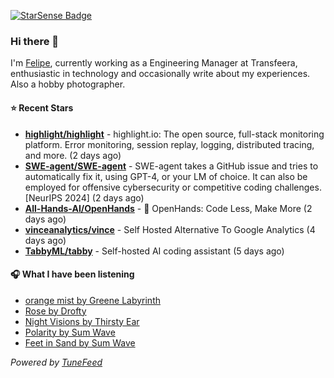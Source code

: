 <a href="https://starsense.app/developer-types" target="_blank"><img src="https://starsense.app/api/badge/?user=valtlfelipe" alt="StarSense Badge"></a>

### Hi there 👋

I'm [Felipe](https://felipevm.com), currently working as a Engineering Manager at Transfeera, enthusiastic in technology and occasionally write about my experiences. Also a hobby photographer.

#### ⭐ Recent Stars
- **[highlight/highlight](https://github.com/highlight/highlight)** - highlight.io: The open source, full-stack monitoring platform. Error monitoring, session replay, logging, distributed tracing, and more. (2 days ago)
- **[SWE-agent/SWE-agent](https://github.com/SWE-agent/SWE-agent)** - SWE-agent takes a GitHub issue and tries to automatically fix it, using GPT-4, or your LM of choice. It can also be employed for offensive cybersecurity or competitive coding challenges. [NeurIPS 2024]  (2 days ago)
- **[All-Hands-AI/OpenHands](https://github.com/All-Hands-AI/OpenHands)** - 🙌 OpenHands: Code Less, Make More (2 days ago)
- **[vinceanalytics/vince](https://github.com/vinceanalytics/vince)** - Self Hosted Alternative To Google Analytics (4 days ago)
- **[TabbyML/tabby](https://github.com/TabbyML/tabby)** - Self-hosted AI coding assistant (5 days ago)

#### 🎧 What I have been listening
- [orange mist by Greene Labyrinth](https://open.spotify.com/track/6LbkUmfjv3AEwWK3xBGF08)
- [Rose by Drofty](https://open.spotify.com/track/0bEixfuWUAwzt6Khi1ccgn)
- [Night Visions by Thirsty Ear](https://open.spotify.com/track/3kIaZnczSu1uoCQ78P7TxD)
- [Polarity by Sum Wave](https://open.spotify.com/track/1LPwtnf0ErVnTcVGWwE2Iv)
- [Feet in Sand by Sum Wave](https://open.spotify.com/track/6YbkG0VobN5rBaN9QW14Ih)

_Powered by [TuneFeed](https://tunefeed.app?ref=github.com)_


